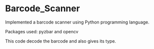 # Barcode_Scanner
Implemented a barcode scanner using Python programming language.

Packages used: pyzbar and opencv

This code decode the barcode and also gives its type.
